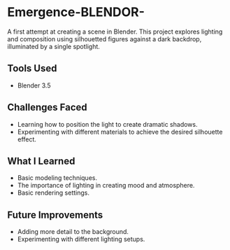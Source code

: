 # Emergence-BLENDOR-

A first attempt at creating a scene in Blender. This project explores lighting and composition using silhouetted figures against a dark backdrop, illuminated by a single spotlight.

## Tools Used

*   Blender 3.5 

## Challenges Faced

*   Learning how to position the light to create dramatic shadows.
*   Experimenting with different materials to achieve the desired silhouette effect.

## What I Learned

*   Basic modeling techniques.
*   The importance of lighting in creating mood and atmosphere.
*   Basic rendering settings.

## Future Improvements

*   Adding more detail to the background.
*   Experimenting with different lighting setups.
